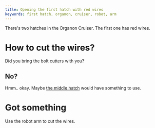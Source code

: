 ```yaml
---
title: Opening the first hatch with red wires
keywords: first hatch, organon, cruiser, robot, arm
---
```


There's two hatches in the Organon Cruiser. The first one has red wires.

# How to cut the wires?
Did you bring the bolt cutters with you?

## No?
Hmm.. okay. Maybe [the middle hatch](02-middle-hatch.md) would have something to use.

# Got something
Use the robot arm to cut the wires.
